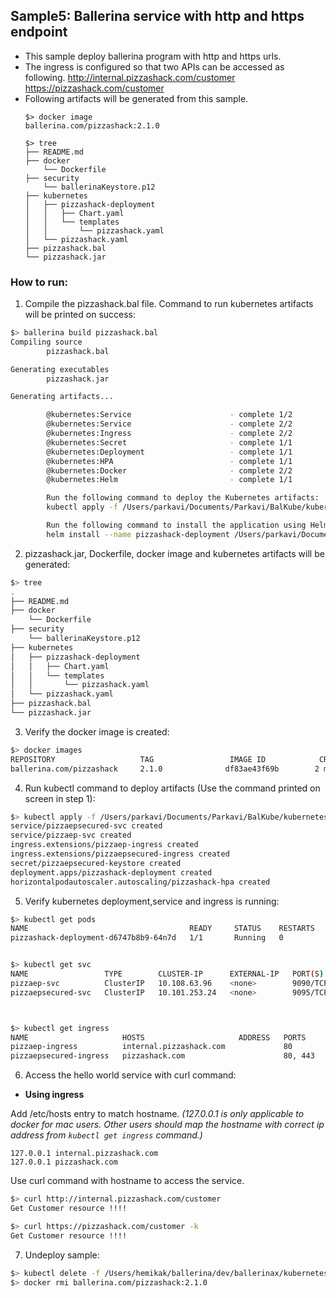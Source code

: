 ## Sample5: Ballerina service with http and https endpoint

- This sample deploy ballerina program with http and https urls.
- The ingress is configured so that two APIs can be accessed as following.
    http://internal.pizzashack.com/customer
    https://pizzashack.com/customer
- Following artifacts will be generated from this sample.
    ``` 
    $> docker image
    ballerina.com/pizzashack:2.1.0 
    
    $> tree
    ├── README.md
    ├── docker
        └── Dockerfile
    ├── security
        └── ballerinaKeystore.p12
    ├── kubernetes
    │   ├── pizzashack-deployment
    │   │   ├── Chart.yaml
    │   │   └── templates
    │   │       └── pizzashack.yaml
    │   └── pizzashack.yaml
    ├── pizzashack.bal
    └── pizzashack.jar
    ```
### How to run:

1. Compile the  pizzashack.bal file. Command to run kubernetes artifacts will be printed on success:
```bash
$> ballerina build pizzashack.bal
Compiling source
        pizzashack.bal

Generating executables
        pizzashack.jar

Generating artifacts...

        @kubernetes:Service                      - complete 1/2
        @kubernetes:Service                      - complete 2/2
        @kubernetes:Ingress                      - complete 2/2
        @kubernetes:Secret                       - complete 1/1
        @kubernetes:Deployment                   - complete 1/1
        @kubernetes:HPA                          - complete 1/1
        @kubernetes:Docker                       - complete 2/2 
        @kubernetes:Helm                         - complete 1/1

        Run the following command to deploy the Kubernetes artifacts: 
        kubectl apply -f /Users/parkavi/Documents/Parkavi/BalKube/kubernetes/samples/sample5/kubernetes

        Run the following command to install the application using Helm: 
        helm install --name pizzashack-deployment /Users/parkavi/Documents/Parkavi/BalKube/kubernetes/samples/sample5/kubernetes/pizzashack-deployment

```

2. pizzashack.jar, Dockerfile, docker image and kubernetes artifacts will be generated: 
```bash
$> tree
.
├── README.md
├── docker
    └── Dockerfile
├── security
    └── ballerinaKeystore.p12
├── kubernetes
│   ├── pizzashack-deployment
│   │   ├── Chart.yaml
│   │   └── templates
│   │       └── pizzashack.yaml
│   └── pizzashack.yaml
├── pizzashack.bal
└── pizzashack.jar
```

3. Verify the docker image is created:
```bash
$> docker images
REPOSITORY                   TAG                 IMAGE ID            CREATED             SIZE
ballerina.com/pizzashack     2.1.0              df83ae43f69b        2 minutes ago        102MB

```

4. Run kubectl command to deploy artifacts (Use the command printed on screen in step 1):
```bash
$> kubectl apply -f /Users/parkavi/Documents/Parkavi/BalKube/kubernetes/samples/sample5/kubernetes
service/pizzaepsecured-svc created
service/pizzaep-svc created
ingress.extensions/pizzaep-ingress created
ingress.extensions/pizzaepsecured-ingress created
secret/pizzaepsecured-keystore created
deployment.apps/pizzashack-deployment created
horizontalpodautoscaler.autoscaling/pizzashack-hpa created

```

5. Verify kubernetes deployment,service and ingress is running:
```bash
$> kubectl get pods
NAME                                    READY     STATUS    RESTARTS   AGE
pizzashack-deployment-d6747b8b9-64n7d   1/1       Running   0          39m


$> kubectl get svc
NAME                 TYPE        CLUSTER-IP      EXTERNAL-IP   PORT(S)    AGE
pizzaep-svc          ClusterIP   10.108.63.96    <none>        9090/TCP   59s
pizzaepsecured-svc   ClusterIP   10.101.253.24   <none>        9095/TCP   59s



$> kubectl get ingress
NAME                     HOSTS                     ADDRESS   PORTS     AGE
pizzaep-ingress          internal.pizzashack.com             80        1m
pizzaepsecured-ingress   pizzashack.com                      80, 443   1m
```

6. Access the hello world service with curl command:

- **Using ingress**

Add /etc/hosts entry to match hostname. 
_(127.0.0.1 is only applicable to docker for mac users. Other users should map the hostname with correct ip address 
from `kubectl get ingress` command.)_
 ```
 127.0.0.1 internal.pizzashack.com
 127.0.0.1 pizzashack.com
 ```
Use curl command with hostname to access the service.
```bash
$> curl http://internal.pizzashack.com/customer
Get Customer resource !!!!

$> curl https://pizzashack.com/customer -k
Get Customer resource !!!!
```

7. Undeploy sample:
```bash
$> kubectl delete -f /Users/hemikak/ballerina/dev/ballerinax/kubernetes/samples/sample5/kubernetes/
$> docker rmi ballerina.com/pizzashack:2.1.0
```